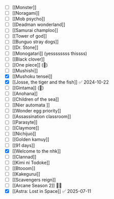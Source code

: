 - [ ] [[Monster]]
- [ ] [[Noragami]]
- [ ] [[Mob psycho]]
- [ ] [[Deadman wonderland]]
- [ ] [[Samurai champloo]]
- [ ] [[Tower of god]]
- [ ] [[Bunguo stray dogs]]
- [ ] [[Dr. Stone]]
- [ ] [[Monogatari]] (yessssssss thissss)
- [ ] [[Black clover]]
- [ ] [[One piece]] (😬)
- [ ] [[Mushishi]]
- [x] [[Mushoku tensei]]
- [x] [[Josse, the tiger and the fish]] ✅ 2024-10-22
- [ ] [[Gintama]] (🤲)
- [ ] [[Anohana]]
- [ ] [[Children of the sea]]
- [ ] [[Nier automata ]]
- [ ] [[Wonder egg priority]]
- [ ] [[Assassination classroom]]
- [ ] [[Parasyte]]
- [ ] [[Claymore]]
- [ ] [[Nichijuo]]
- [ ] [[Golden kamuy]]
- [ ] [[91 days]]
- [x] [[Welcome to the nhk]]
- [ ] [[Clannad]]
- [ ] [[Kimi ni Todoke]]
- [ ] [[Btooom]]
- [ ] [[Kakegurui]]
- [ ] [[Scavengers reign]]
- [ ] [[Arcane Season 2]] ☝🏽
- [x] [[Astra: Lost in Space]] ✅ 2025-07-11
